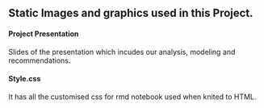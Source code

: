 ## Static Images and graphics used in this Project. 

#### Project Presentation 
Slides of the presentation which incudes our analysis, modeling and recommendations.

#### Style.css
It has all the customised css for rmd notebook used when knited to HTML.